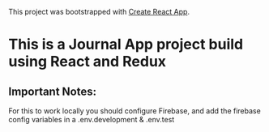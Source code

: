 This project was bootstrapped with [Create React App](https://github.com/facebook/create-react-app).

# This is a Journal App project build using React and Redux

## Important Notes:

For this to work locally you should configure Firebase, and add the firebase config variables in a .env.development & .env.test
